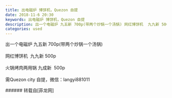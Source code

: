 ```yaml
---
title: 出电磁炉 博饼机，Quezon 自提
date: 2018-11-6 20:30
keywords: 出电磁炉 博饼机，Quezon 自提
description: 出一个电磁炉 九五新 700p(带两个炒锅一个汤锅) 网红博饼机  九九新 500p 火锅烤肉两用锅 九成新  500p需Quezon city 自提，微信：langyi881011
categories: used
---
```

<td class="t_f" id="postmessage_2228853">

出一个电磁炉 九五新 700p(带两个炒锅一个汤锅) <br/>
<br/>
网红博饼机  九九新 500p <br/>
<br/>
火锅烤肉两用锅 九成新  500p<br/>
<br/>
需Quezon city 自提，微信：langyi881011<br/>
</td>
###### 转载自[菲龙网]